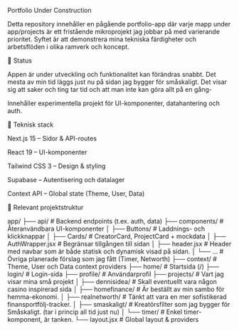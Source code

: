 Portfolio Under Construction

Detta repository innehåller en pågående portfolio-app där varje mapp under app/projects är ett fristående mikroprojekt jag jobbar på med varierande prioritet. Syftet är att demonstrera mina tekniska färdigheter och arbetsflöden i olika ramverk och koncept.

🚧 Status

Appen är under utveckling och funktionalitet kan förändras snabbt.
Det mesta av min tid läggs just nu på sidan jag bygger för småskaligt. Det visar sig att saker och ting tar tid och att man inte kan göra allt på en gång-

Innehåller experimentella projekt för UI-komponenter, datahantering och auth.

🔧 Teknisk stack

Next.js 15 – Sidor & API-routes

React 19 – UI-komponenter

Tailwind CSS 3 – Design & styling

Supabase – Autentisering och datalager

Context API – Global state (Theme, User, Data)

📁 Relevant projektstruktur

app/
├── api/                   # Backend endpoints (t.ex. auth, data)
├── components/            # Återanvändbara UI-komponenter
│   ├── Buttons/           # Laddnings- och klickknappar
│   ├── Cards/             # CreatorCard, ProjectCard + mockdata
│   ├── AuthWrapper.jsx    # Begränsar tillgången till sidan
│   ├── header.jsx         # Header med navbar som är både statisk och dynamisk visad på sidan.
│   └── ...                # Övriga planerade förslag som jag fått (Timer, Networth)
├── context/               # Theme, User och Data context providers
├── home/                  # Startsida (/)
├── login/                 # Login-sida
├── profile/               # Användarprofil
├── projects/              # Vart jag visar mina små projekt
│   ├── dennisidea/        # Skall eventuellt vara någon casino inspirerad sida
│   ├── homefinance/       # Är beställt av min sambo för hemma-ekonomi.
│   ├── realnetworth/      # Tänkt att vara en mer sofistikerad finansportfölj-tracker.
│   ├── smaskaligt/        # Kreatörsfilter som jag bygger för Småskaligt. (tar i princip all tid just nu)
│   └── timer/             # Enkel timer-komponent, är tanken.
└── layout.jsx             # Global layout & providers

